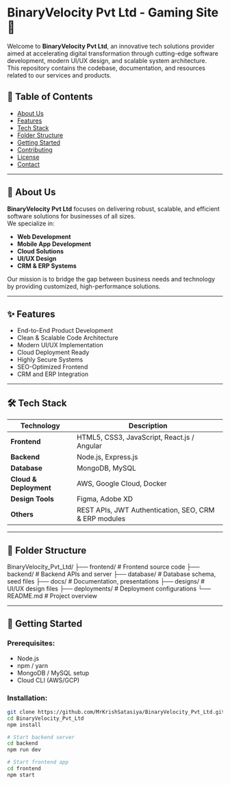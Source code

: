 # BinaryVelocity Pvt Ltd - Gaming Site 🚀

Welcome to **BinaryVelocity Pvt Ltd**, an innovative tech solutions provider aimed at accelerating digital transformation through cutting-edge software development, modern UI/UX design, and scalable system architecture.  
This repository contains the codebase, documentation, and resources related to our services and products.

## 📌 Table of Contents
- [About Us](#about-us)
- [Features](#features)
- [Tech Stack](#tech-stack)
- [Folder Structure](#folder-structure)
- [Getting Started](#getting-started)
- [Contributing](#contributing)
- [License](#license)
- [Contact](#contact)

---

## 🏢 About Us

**BinaryVelocity Pvt Ltd** focuses on delivering robust, scalable, and efficient software solutions for businesses of all sizes.  
We specialize in:
- **Web Development**
- **Mobile App Development**
- **Cloud Solutions**
- **UI/UX Design**
- **CRM & ERP Systems**

Our mission is to bridge the gap between business needs and technology by providing customized, high-performance solutions.

---

## ✨ Features
- End-to-End Product Development
- Clean & Scalable Code Architecture
- Modern UI/UX Implementation
- Cloud Deployment Ready
- Highly Secure Systems
- SEO-Optimized Frontend
- CRM and ERP Integration

---

## 🛠️ Tech Stack
| Technology | Description |
|------------|-------------|
| **Frontend** | HTML5, CSS3, JavaScript, React.js / Angular |
| **Backend** | Node.js, Express.js |
| **Database** | MongoDB, MySQL |
| **Cloud & Deployment** | AWS, Google Cloud, Docker |
| **Design Tools** | Figma, Adobe XD |
| **Others** | REST APIs, JWT Authentication, SEO, CRM & ERP modules |

---

## 📁 Folder Structure
BinaryVelocity_Pvt_Ltd/ 
├── frontend/ # Frontend source code 
├── backend/ # Backend APIs and server 
├── database/ # Database schema, seed files 
├── docs/ # Documentation, presentations 
├── designs/ # UI/UX design files
├── deployments/ # Deployment configurations 
└── README.md # Project overview

---

## 🚀 Getting Started

### Prerequisites:
- Node.js
- npm / yarn
- MongoDB / MySQL setup
- Cloud CLI (AWS/GCP)

### Installation:
```bash
git clone https://github.com/MrKrishSatasiya/BinaryVelocity_Pvt_Ltd.git
cd BinaryVelocity_Pvt_Ltd
npm install

# Start backend server
cd backend
npm run dev

# Start frontend app
cd frontend
npm start
